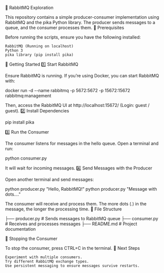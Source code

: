 🐇 RabbitMQ Exploration

This repository contains a simple producer-consumer implementation using RabbitMQ and the pika Python library. The producer sends messages to a queue, and the consumer processes them.
📌 Prerequisites

Before running the scripts, ensure you have the following installed:

    RabbitMQ (Running on localhost)
    Python 3
    pika library (pip install pika)

🚀 Getting Started
1️⃣ Start RabbitMQ

Ensure RabbitMQ is running. If you’re using Docker, you can start RabbitMQ with:

docker run -d --name rabbitmq -p 5672:5672 -p 15672:15672 rabbitmq:management

Then, access the RabbitMQ UI at http://localhost:15672/ (Login: guest / guest).
2️⃣ Install Dependencies

pip install pika

3️⃣ Run the Consumer

The consumer listens for messages in the hello queue. Open a terminal and run:

python consumer.py

It will wait for incoming messages.
4️⃣ Send Messages with the Producer

Open another terminal and send messages:

python producer.py "Hello, RabbitMQ!"
python producer.py "Message with dots...."

The consumer will receive and process them. The more dots (.) in the message, the longer the processing time.
📂 File Structure

├── producer.py  # Sends messages to RabbitMQ queue
├── consumer.py  # Receives and processes messages
├── README.md    # Project documentation

🛑 Stopping the Consumer

To stop the consumer, press CTRL+C in the terminal.
🎯 Next Steps

    Experiment with multiple consumers.
    Try different RabbitMQ exchange types.
    Use persistent messaging to ensure messages survive restarts.